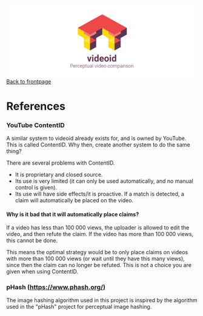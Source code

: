 ![](logo.png)
[Back to frontpage](../README.md)

# References

### YouTube ContentID
A similar system to videoid already exists for, and is owned by YouTube. This is called ContentID. Why then, create another system to do the same thing?

There are several problems with ContentID. 
 - It is proprietary and closed source. 
 - Its use is very limited (it can only be used automatically, and no manual control is given).
 - Its use will have side effects/it is proactive. If a match is detected, a claim will automatically be placed on the video.
 
#### Why is it bad that it will automatically place claims?
If a video has less than 100 000 views, the uploader is allowed to edit the video, and then refute the claim. If the video has more than 100 000 views, this cannot be done.

This means the optimal strategy would be to only place claims on videos with more than 100 000 views (or wait until they have this many views), since then the claim can no longer be refuted. This is not a choice you are given when using ContentID.

### pHash (https://www.phash.org/)
The image hashing algorithm used in this project is inspired by the algorithm used in the "pHash" project for perceptual image hashing.